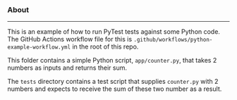 ### About

---

This is an example of how to run PyTest tests against some Python code. The GitHub Actions workflow file for this is `.github/workflows/python-example-workflow.yml` in the root of this repo.

This folder contains a simple Python script, `app/counter.py`, that takes 2 numbers as inputs and returns their sum.

The `tests` directory contains a test script that supplies `counter.py` with 2 numbers and expects to receive the sum of these two number as a result.
